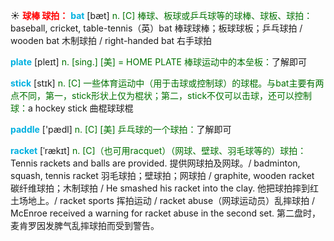 ☀ <font color="red">**球棒 球拍：**</font>
<font color="sky blue">**bat**</font> [bæt] 
<font color="rgb(227, 108, 9)">n. [C] 棒球、板球或乒乓球等的球棒、球板、球拍：</font>baseball, cricket, table-tennis（英）bat 棒球球棒；板球球板；乒乓球拍 / wooden bat 木制球拍 / right-handed bat 右手球拍

<font color="sky blue">**plate**</font> [pleɪt] 
<font color="rgb(227, 108, 9)">n. [sing.] [美] = HOME PLATE 棒球运动中的本垒板：</font>了解即可

<font color="sky blue">**stick**</font> [stɪk] 
<font color="rgb(227, 108, 9)">n. [C] 一些体育运动中（用于击球或控制球）的球棍。与bat主要有两点不同，第一，stick形状上仅为棍状；第二，stick不仅可以击球，还可以控制球：</font>a hockey stick 曲棍球球棍

<font color="sky blue">**paddle**</font> ['pædl] 
<font color="rgb(227, 108, 9)">n. [C] [美] 乒乓球的一个球拍：</font>了解即可
           
<font color="sky blue">**racket**</font> [ˈrækɪt]
<font color="rgb(227, 108, 9)">n. [C]（也可用racquet）（网球、壁球、羽毛球等的）球拍：</font>Tennis rackets and balls are provided. 提供网球拍及网球。/ badminton, squash, tennis racket 羽毛球拍；壁球拍；网球拍 / graphite, wooden racket 碳纤维球拍；木制球拍 / He smashed his racket into the clay. 他把球拍摔到红土场地上。/ racket sports 挥拍运动 / racket abuse（网球运动员）乱摔球拍 / McEnroe received a warning for racket abuse in the second set. 第二盘时，麦肯罗因发脾气乱摔球拍而受到警告。
